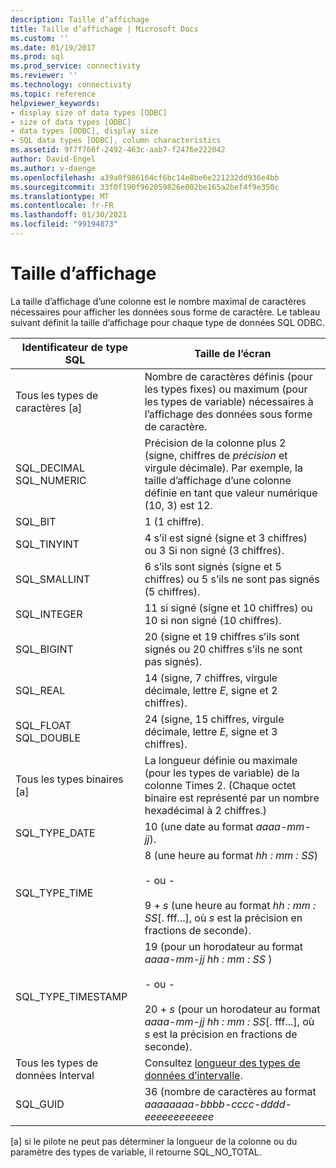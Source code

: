 ```yaml
---
description: Taille d’affichage
title: Taille d’affichage | Microsoft Docs
ms.custom: ''
ms.date: 01/19/2017
ms.prod: sql
ms.prod_service: connectivity
ms.reviewer: ''
ms.technology: connectivity
ms.topic: reference
helpviewer_keywords:
- display size of data types [ODBC]
- size of data types [ODBC]
- data types [ODBC], display size
- SQL data types [ODBC], column characteristics
ms.assetid: 9f7f766f-2492-463c-aab7-f2476e222042
author: David-Engel
ms.author: v-daenge
ms.openlocfilehash: a39a0f986164cf6bc14e8be6e221232dd936e4bb
ms.sourcegitcommit: 33f0f190f962059826e002be165a2bef4f9e350c
ms.translationtype: MT
ms.contentlocale: fr-FR
ms.lasthandoff: 01/30/2021
ms.locfileid: "99194873"
---
```

# <a name="display-size"></a>Taille d’affichage
La taille d’affichage d’une colonne est le nombre maximal de caractères nécessaires pour afficher les données sous forme de caractère. Le tableau suivant définit la taille d’affichage pour chaque type de données SQL ODBC.  
  
|Identificateur de type SQL|Taille de l’écran|  
|-------------------------|------------------|  
|Tous les types de caractères [a]|Nombre de caractères définis (pour les types fixes) ou maximum (pour les types de variable) nécessaires à l’affichage des données sous forme de caractère.|  
|SQL_DECIMAL SQL_NUMERIC|Précision de la colonne plus 2 (signe, chiffres de *précision* et virgule décimale). Par exemple, la taille d’affichage d’une colonne définie en tant que valeur numérique (10, 3) est 12.|  
|SQL_BIT|1 (1 chiffre).|  
|SQL_TINYINT|4 s’il est signé (signe et 3 chiffres) ou 3 Si non signé (3 chiffres).|  
|SQL_SMALLINT|6 s’ils sont signés (signe et 5 chiffres) ou 5 s’ils ne sont pas signés (5 chiffres).|  
|SQL_INTEGER|11 si signé (signe et 10 chiffres) ou 10 si non signé (10 chiffres).|  
|SQL_BIGINT|20 (signe et 19 chiffres s’ils sont signés ou 20 chiffres s’ils ne sont pas signés).|  
|SQL_REAL|14 (signe, 7 chiffres, virgule décimale, lettre *E*, signe et 2 chiffres).|  
|SQL_FLOAT SQL_DOUBLE|24 (signe, 15 chiffres, virgule décimale, lettre *E*, signe et 3 chiffres).|  
|Tous les types binaires [a]|La longueur définie ou maximale (pour les types de variable) de la colonne Times 2. (Chaque octet binaire est représenté par un nombre hexadécimal à 2 chiffres.)|  
|SQL_TYPE_DATE|10 (une date au format *aaaa-mm-jj*).|  
|SQL_TYPE_TIME|8 (une heure au format *hh : mm : SS*)<br /><br /> - ou -<br /><br /> 9 + *s* (une heure au format *hh : mm : SS*[. fff...], où *s* est la précision en fractions de seconde).|  
|SQL_TYPE_TIMESTAMP|19 (pour un horodateur au format *aaaa-mm-jj hh : mm : SS* )<br /><br /> - ou -<br /><br /> 20 + *s* (pour un horodateur au format *aaaa-mm-jj hh : mm : SS*[. fff...], où *s* est la précision en fractions de seconde).|  
|Tous les types de données Interval|Consultez [longueur des types de données d’intervalle](../../../odbc/reference/appendixes/interval-data-type-length.md).|  
|SQL_GUID|36 (nombre de caractères au format *aaaaaaaa-bbbb-cccc-dddd-eeeeeeeeeeee*|  
  
 [a] si le pilote ne peut pas déterminer la longueur de la colonne ou du paramètre des types de variable, il retourne SQL_NO_TOTAL.
